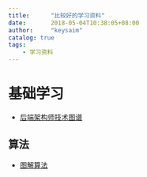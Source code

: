 ```yaml
---
title:      "比较好的学习资料"
date:       2018-05-04T10:38:05+08:00
author:     "keysaim"
catalog: true
tags:
    - 学习资料
---
```


# 基础学习

* [后端架构师技术图谱](https://github.com/xingshaocheng/architect-awesome)

## 算法

* [图解算法](http://www.10tiao.com/html/667/201805/2652080098/1.html)

